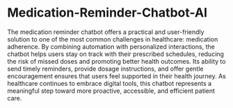 # Medication-Reminder-Chatbot-AI
The medication reminder chatbot offers a practical and user-friendly solution to one of the most common challenges in healthcare: medication adherence. By combining automation with personalized interactions, the chatbot helps users stay on track with their prescribed schedules, reducing the risk of missed doses and promoting better health outcomes. Its ability to send timely reminders, provide dosage instructions, and offer gentle encouragement ensures that users feel supported in their health journey. As healthcare continues to embrace digital tools, this chatbot represents a meaningful step toward more proactive, accessible, and efficient patient care.
